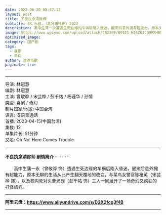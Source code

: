 ```yaml
---
date: 2023-06-20 05:42:12
layout: post
title: 不良执念清除师
subtitle: 4K.台剧.（高分鬼怪剧）2023
description: 高中生蒲一永遭遇生死边缘的车祸后陷入昏迷，醒来后意外拥有超能力，原本无聊的生活从此产生翻天覆地的改变，与菜鸟女警官陈楮英，以及校内死对头曹光砚三人一同展开了一场奇幻又疯狂的打怪旅程....
image: https://www.wpzysq.com/upload/attach/202308/89921_H3SZUJJG9RRH85S.png
optimized_image: 
category: 国产剧
tags:  
  - 喜剧
  - 奇幻
author: 对酒当歌
paginate: true
---
```


---

导演: 林冠慧  
编剧: 林冠慧  
主演: 曾敬骅 / 宋芸桦 / 彭千祐 / 杨谨华 / 孙情  
类型: 喜剧 / 奇幻  
制片国家/地区: 中国台湾  
语言: 汉语普通话  
首播: 2023-04-15(中国台湾)  
集数: 12  
单集片长: 51分钟  
又名: Oh No! Here Comes Trouble  

---

#### 不良执念清除师 剧情简介 · · · · · ·

　　高中生蒲一永（曾敬骅 饰）遭遇生死边缘的车祸后陷入昏迷，醒来后意外拥有超能力，原本无聊的生活从此产生翻天覆地的改变，与菜鸟女警官陈楮英（宋芸桦 饰），以及校内死对头曹光砚（彭千祐 饰）三人一同展开了一场奇幻又疯狂的打怪旅程。

---

**阿里云盘：<https://www.aliyundrive.com/s/D2X2fcq3f4B>**

---
